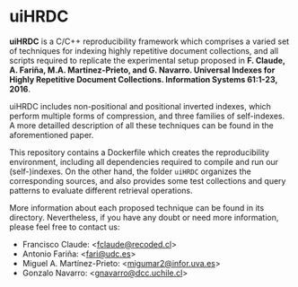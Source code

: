 # uiHRDC

__uiHRDC__ is a C/C++ reproducibility framework which comprises a varied set of techniques 
for indexing highly repetitive document collections, and all scripts required to 
replicate the experimental setup proposed in __F. Claude, A. Fariña, M.A. Martinez-Prieto, 
and G. Navarro. Universal Indexes for Highly Repetitive Document Collections. Information 
Systems 61:1-23, 2016__. 

uiHRDC includes non-positional and positional inverted indexes, which perform multiple forms 
of compression, and three families of self-indexes.  A more detailled description of all 
these techniques can be found in the aforementioned paper.

This repository contains a Dockerfile which creates the reproducibility environment,
including all dependencies required to compile and run our (self-)indexes. On the other
hand, the folder `uiHRDC` organizes the corresponding sources, and also provides some test 
collections and query patterns to evaluate different retrieval operations.

More information about each proposed technique can be found in its directory. Nevertheless, 
if you have any doubt or need more information, please feel free to contact us:

- Francisco Claude: \<fclaude@recoded.cl\>
- Antonio Fariña: \<fari@udc.es\>
- Miguel A. Martínez-Prieto: \<migumar2@infor.uva.es\>
- Gonzalo Navarro:  \<gnavarro@dcc.uchile.cl\>
